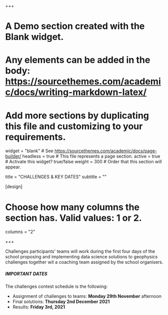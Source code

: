 +++
# A Demo section created with the Blank widget.
# Any elements can be added in the body: https://sourcethemes.com/academic/docs/writing-markdown-latex/
# Add more sections by duplicating this file and customizing to your requirements.

widget = "blank"  # See https://sourcethemes.com/academic/docs/page-builder/
headless = true  # This file represents a page section.
active = true  # Activate this widget? true/false
weight = 300  # Order that this section will appear.

title = "CHALLENGES & KEY DATES"
subtitle = ""

[design]
  # Choose how many columns the section has. Valid values: 1 or 2.
  columns = "2"

+++

Challenges participants' teams will work during the first four days of the school proposing and implementing data science solutions to geophysics challenges together wit a coaching team assigned by the school organisers. 

##### IMPORTANT DATES

The challenges contest schedule is the following:

-   Assignment of challenges to teams: **Monday 29th November** afternoon
-   Final solutions: **Thursday 2nd December 2021** 
-   Results: **Friday 3rd, 2021**
